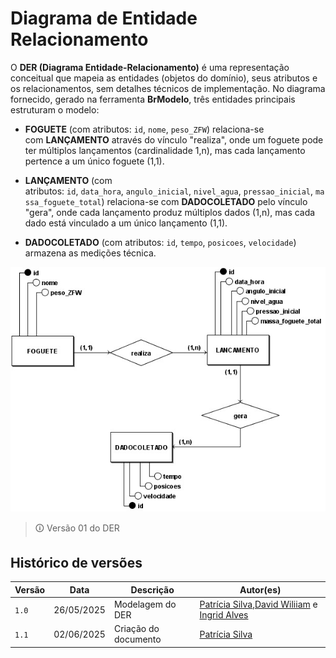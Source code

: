 # Diagrama de Entidade Relacionamento

O **DER (Diagrama Entidade-Relacionamento)** é uma representação conceitual que mapeia as entidades (objetos do domínio), seus atributos e os relacionamentos, sem detalhes técnicos de implementação. No diagrama fornecido, gerado na ferramenta **BrModelo**, três entidades principais estruturam o modelo:

- **FOGUETE** (com atributos: `id`, `nome`, `peso_ZFW`) relaciona-se com **LANÇAMENTO** através do vínculo "realiza", onde um foguete pode ter múltiplos lançamentos (cardinalidade 1,n), mas cada lançamento pertence a um único foguete (1,1).
    
- **LANÇAMENTO** (com atributos: `id`, `data_hora`, `angulo_inicial`, `nivel_agua`, `pressao_inicial`, `massa_foguete_total`) relaciona-se com **DADOCOLETADO** pelo vínculo "gera", onde cada lançamento produz múltiplos dados (1,n), mas cada dado está vinculado a um único lançamento (1,1).
    
- **DADOCOLETADO** (com atributos: `id`, `tempo`, `posicoes`, `velocidade`) armazena as medições técnica.

![diagrama Entidade Relacionamento](imgs/diagrama_entidadeRelacionamento.jpg)
> 🛈 Versão 01 do DER

## Histórico de versões

| Versão | Data | Descrição | Autor(es) | 
| -- | -- | -- | -- |
|`1.0`|26/05/2025| Modelagem do DER| [Patrícia Silva](https://github.com/Patyhelenaa),[David Wiliiam](https://github.com/sluucke) e [Ingrid Alves](https://github.com/alvesingrid) |
|`1.1`|02/06/2025| Criação do documento | [Patrícia Silva](https://github.com/Patyhelenaa) |